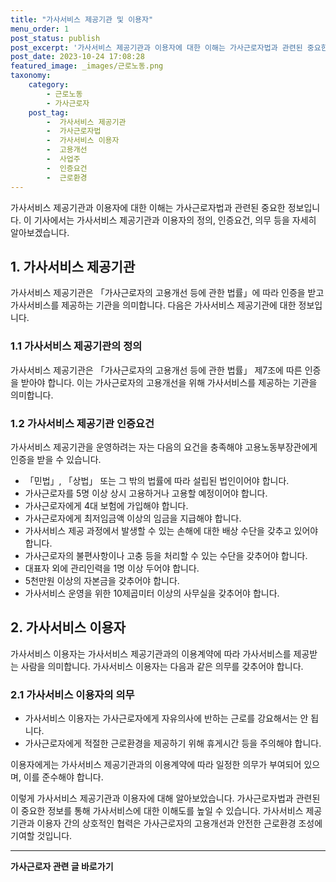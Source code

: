 ```yaml
---
title: "가사서비스 제공기관 및 이용자"
menu_order: 1
post_status: publish
post_excerpt: '가사서비스 제공기관과 이용자에 대한 이해는 가사근로자법과 관련된 중요한 정보입니다. 이 기사에서는 가사서비스 제공기관과 이용자의 정의, 인증요건, 의무 등을 자세히 알아보겠습니다.'
post_date: 2023-10-24 17:08:28
featured_image: _images/근로노동.png
taxonomy:
    category:
        - 근로노동
        - 가사근로자
    post_tag:
        -  가사서비스 제공기관
        -  가사근로자법
        -  가사서비스 이용자
        -  고용개선
        -  사업주
        -  인증요건
        -  근로환경
---
```



가사서비스 제공기관과 이용자에 대한 이해는 가사근로자법과 관련된 중요한 정보입니다. 이 기사에서는 가사서비스 제공기관과 이용자의 정의, 인증요건, 의무 등을 자세히 알아보겠습니다.

## 1. 가사서비스 제공기관
가사서비스 제공기관은 「가사근로자의 고용개선 등에 관한 법률」에 따라 인증을 받고 가사서비스를 제공하는 기관을 의미합니다. 다음은 가사서비스 제공기관에 대한 정보입니다.

### 1.1 가사서비스 제공기관의 정의
가사서비스 제공기관은 「가사근로자의 고용개선 등에 관한 법률」 제7조에 따른 인증을 받아야 합니다. 이는 가사근로자의 고용개선을 위해 가사서비스를 제공하는 기관을 의미합니다.

### 1.2 가사서비스 제공기관 인증요건
가사서비스 제공기관을 운영하려는 자는 다음의 요건을 충족해야 고용노동부장관에게 인증을 받을 수 있습니다.
- 「민법」, 「상법」 또는 그 밖의 법률에 따라 설립된 법인이어야 합니다.
- 가사근로자를 5명 이상 상시 고용하거나 고용할 예정이어야 합니다.
- 가사근로자에게 4대 보험에 가입해야 합니다.
- 가사근로자에게 최저임금액 이상의 임금을 지급해야 합니다.
- 가사서비스 제공 과정에서 발생할 수 있는 손해에 대한 배상 수단을 갖추고 있어야 합니다.
- 가사근로자의 불편사항이나 고충 등을 처리할 수 있는 수단을 갖추어야 합니다.
- 대표자 외에 관리인력을 1명 이상 두어야 합니다.
- 5천만원 이상의 자본금을 갖추어야 합니다.
- 가사서비스 운영을 위한 10제곱미터 이상의 사무실을 갖추어야 합니다.

## 2. 가사서비스 이용자
가사서비스 이용자는 가사서비스 제공기관과의 이용계약에 따라 가사서비스를 제공받는 사람을 의미합니다. 가사서비스 이용자는 다음과 같은 의무를 갖추어야 합니다.

### 2.1 가사서비스 이용자의 의무
- 가사서비스 이용자는 가사근로자에게 자유의사에 반하는 근로를 강요해서는 안 됩니다.
- 가사근로자에게 적절한 근로환경을 제공하기 위해 휴게시간 등을 주의해야 합니다.

이용자에게는 가사서비스 제공기관과의 이용계약에 따라 일정한 의무가 부여되어 있으며, 이를 준수해야 합니다.

이렇게 가사서비스 제공기관과 이용자에 대해 알아보았습니다. 가사근로자법과 관련된 이 중요한 정보를 통해 가사서비스에 대한 이해도를 높일 수 있습니다. 가사서비스 제공기관과 이용자 간의 상호적인 협력은 가사근로자의 고용개선과 안전한 근로환경 조성에 기여할 것입니다.
<!-- wp:separator -->
<hr class="wp-block-separator has-alpha-channel-opacity"/>
<!-- /wp:separator -->

<!-- wp:group {"backgroundColor":"base","layout":{"type":"constrained"}} -->
<div class="wp-block-group has-base-background-color has-background"><!-- wp:paragraph {"align":"center","fontSize":"medium"} -->
<p class="has-text-align-center has-large-font-size"><strong>가사근로자 관련 글 바로가기</strong></p>
<!-- /wp:paragraph -->


<!-- wp:latest-posts {"categories":[{"id":9531,"count":19,"description":"","link":"https://uknowlaw.com/category/%ea%b0%80%ec%82%ac%ea%b7%bc%eb%a1%9c%ec%9e%90/","name":"가사근로자","slug":"가사근로자","taxonomy":"category","parent":0,"meta":[],"_links":{"self":[{"href":"https://uknowlaw.com/wp-json/wp/v2/categories/9531"}],"collection":[{"href":"https://uknowlaw.com/wp-json/wp/v2/categories"}],"about":[{"href":"https://uknowlaw.com/wp-json/wp/v2/taxonomies/category"}],"wp:post_type":[{"href":"https://uknowlaw.com/wp-json/wp/v2/posts?categories=9531"}],"curies":[{"name":"wp","href":"https://api.w.org/{rel}","templated":true}]}}],"postsToShow":100,"excerptLength":28,"postLayout":"grid","columns":2,"featuredImageAlign":"left","featuredImageSizeSlug":"large","fontSize":18px} /--></div>
<!-- /wp:group -->